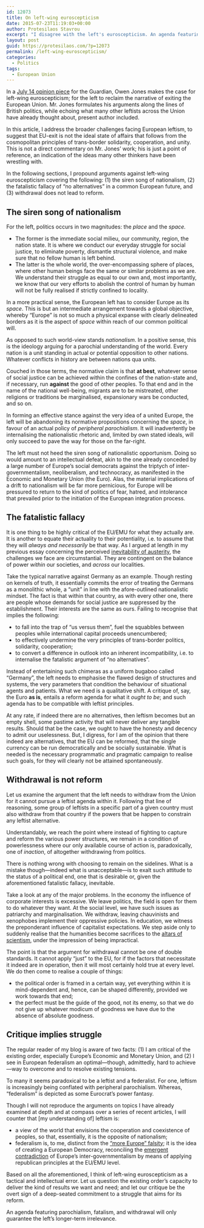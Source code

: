 ```yaml
---
id: 12073
title: On left-wing euroscepticism
date: 2015-07-23T11:19:03+00:00
author: Protesilaos Stavrou
excerpt: "I disagree with the left's euroscepticism. An agenda featuring parochialism, fatalism, and withdrawal will only guarantee its longer-term irrelevance."
layout: post
guid: https://protesilaos.com/?p=12073
permalink: /left-wing-euroscepticism/
categories:
  - Politics
tags:
  - European Union
---
```

In a <a href="http://www.theguardian.com/commentisfree/2015/jul/14/left-reject-eu-greece-eurosceptic" target="_blank">July 14 opinion piece</a> for the Guardian, Owen Jones makes the case for left-wing euroscepticism; for the left to reclaim the narrative of exiting the European Union. Mr. Jones formulates his arguments along the lines of British politics, while echoing what many other leftists across the Union have already thought about, present author included.

In this article, I address the broader challenges facing European leftism, to suggest that EU-exit is not the ideal state of affairs that follows from the cosmopolitan principles of trans-border solidarity, cooperation, and unity. This is not a direct commentary on Mr. Jones&#8217; work; his is just a point of reference, an indication of the ideas many other thinkers have been wrestling with.

In the following sections, I propound arguments against left-wing euroscepticism covering the following: (1) the siren song of nationalism, (2) the fatalistic fallacy of &#8220;no alternatives&#8221; in a common European future, and (3) withdrawal does not lead to reform.

## The siren song of nationalism

For the left, politics occurs in two magnitudes: the _place_ and the _space._

  * The former is the immediate social milieu, our community, region, the nation state. It is where we conduct our everyday struggle for social justice, to eliminate poverty, dismantle structural violence, and make sure that no fellow human is left behind.
  * The latter is the whole world, the over-encompassing sphere of places, where other human beings face the same or similar problems as we are. We understand their struggle as equal to our own and, most importantly, we know that our very efforts to abolish the control of human by human will not be fully realised if strictly confined to locality.

In a more practical sense, the European left has to consider Europe as its _space_. This is but an intermediate arrangement towards a global objective, whereby &#8220;Europe&#8221; is not so much a physical expanse with clearly delineated borders as it is the aspect of _space_ within reach of our common political will.

As opposed to such world-view stands _nationalism_. In a positive sense, this is the ideology arguing for a parochial understanding of the world. Every nation is a unit standing in actual or potential opposition to other nations. Whatever conflicts in history are between nations qua units.

Couched in those terms, the normative claim is that **at best**, whatever sense of social justice can be achieved within the confines of the nation-state and, if necessary, run **against** the good of other peoples. To that end and in the name of the national well-being, migrants are to be mistreated, other religions or traditions be marginalised, expansionary wars be conducted, and so on.

In forming an effective stance against the very idea of a united Europe, the left will be abandoning its normative propositions concerning the _space_, in favour of an actual policy of _peripheral parochialism_. It will inadvertently be internalising the nationalistic rhetoric and, limited by own stated ideals, will only succeed to pave the way for those on the far-right.

The left must not heed the siren song of nationalistic opportunism. Doing so would amount to an intellectual defeat, akin to the one already conceded by a large number of Europe&#8217;s social democrats against the triptych of inter-governmentalism, neoliberalism, and technocracy, as manifested in the Economic and Monetary Union (the Euro). Alas, the material implications of a drift to nationalism will be far more pernicious, for Europe will be pressured to return to the kind of politics of fear, hatred, and intolerance that prevailed prior to the initiation of the European integration process.

## The fatalistic fallacy

It is one thing to be highly critical of the EU/EMU for what they actually are. It is another to equate their actuality to their potentiality, i.e. to assume that they will _always and necessarily_ be that way. As I argued at length in my previous essay concerning the perceived [inevitability of austerity](https://protesilaos.com/inevitability-austerity/), the challenges we face are circumstantial. They are contingent on the balance of power _within_ our societies, and _across_ our localities.

Take the typical narrative against Germany as an example. Though resting on kernels of truth, it essentially commits the error of treating the Germans as a monolithic whole, a &#8220;unit&#8221; in line with the afore-outlined nationalistic mindset. The fact is that within that country, as with every other one, there are people whose demands for social justice are suppressed by the establishment. Their interests are the same as ours. Failing to recognise that implies the following:

  * to fall into the trap of &#8220;us versus them&#8221;, fuel the squabbles between peoples while international capital proceeds unencumbered;
  * to effectively undermine the very principles of trans-border politics, solidarity, cooperation;
  * to convert a difference in outlook into an inherent incompatibility, i.e. to internalise the fatalistic argument of &#8220;no alternatives&#8221;.

Instead of entertaining such chimeras as a uniform bugaboo called &#8220;Germany&#8221;, the left needs to emphasise the flawed design of structures and systems, the very parameters that condition the behaviour of situational agents and patients. What we need is a qualitative shift. A critique of, say, the Euro **as is**, entails a reform agenda for what it _ought to be_; and such agenda has to be compatible with leftist principles.

At any rate, if indeed there are no alternatives, then leftism becomes but an empty shell, some pastime activity that will never deliver any tangible results. Should that be the case, we ought to have the honesty and decency to admit our uselessness. But, I digress, for I am of the opinion that there indeed are alternatives, that the EU can be reformed, that the single currency can be run democratically and be socially sustainable. What is needed is the necessary programmatic and pragmatic campaign to realise such goals, for they will clearly not be attained spontaneously.

## Withdrawal is not reform

Let us examine the argument that the left needs to withdraw from the Union for it cannot pursue a leftist agenda within it. Following that line of reasoning, some group of leftists in a specific part of a given country must also withdraw from that country if the powers that be happen to constrain any leftist alternative.

Understandably, we reach the point where instead of fighting to capture and reform the various power structures, we remain in a condition of powerlessness where our only available course of action is, paradoxically, one of _inaction_, of altogether withdrawing from politics.

There is nothing wrong with choosing to remain on the sidelines. What is a mistake though—indeed what is unacceptable—is to exalt such attitude to the status of a political end, one that is desirable or, given the aforementioned fatalistic fallacy, inevitable.

Take a look at any of the major problems. In the economy the influence of corporate interests is excessive. We leave politics, the field is open for them to do whatever they want. At the social level, we have such issues as patriarchy and marginalisation. We withdraw, leaving chauvinists and xenophobes implement their oppressive policies. In education, we witness the preponderant influence of capitalist expectations. We step aside only to suddenly realise that the humanities become sacrifices to the <a href="http://www.prospectmagazine.co.uk/regulars/ray-monk-wittgenstein" target="_blank">altars of scientism</a>, under the impression of being impractical.

The point is that the argument for withdrawal cannot be one of double standards. It cannot apply &#8220;just&#8221; to the EU, for if the factors that necessitate it indeed are in operation, then it will most certainly hold true at every level. We do then come to realise a couple of things:

  * the political order is framed in a certain way, yet everything within it is mind-dependent and, hence, can be shaped differently, provided we work towards that end;
  * the perfect must be the guide of the good, not its enemy, so that we do not give up whatever modicum of goodness we have due to the absence of absolute goodness.

## Critique implies struggle

The regular reader of my blog is aware of two facts: (1) I am critical of the existing order, especially Europe&#8217;s Economic and Monetary Union, and (2) I see in European federalism an optimal—though, admittedly, hard to achieve—way to overcome and to resolve existing tensions.

To many it seems paradoxical to be a leftist and a federalist. For one, leftism is increasingly being conflated with peripheral parochialism. Whereas, &#8220;federalism&#8221; is depicted as some Eurocrat&#8217;s power fantasy.

Though I will not reproduce the arguments on topics I have already examined at depth and at compass over a series of recent articles, I will counter that [my understanding of] leftism is:

  * a view of the world that envisions the cooperation and coexistence of peoples, so that, essentially, it is the opposite of nationalism;
  * federalism is, to me, distinct from the <a href="https://protesilaos.com/more-europe-falsity/" target="_blank">&#8220;more Europe&#8221; falsity</a>; it is the idea of creating a European Democracy, reconciling the <a href="https://protesilaos.com/emergence-intergovernmentalism/" target="_blank">emergent contradiction</a> of Europe&#8217;s inter-governmentalism by means of applying republican principles at the EU/EMU level.

Based on all the aforementioned, I think of left-wing euroscepticism as a tactical and intellectual error. Let us question the existing order&#8217;s capacity to deliver the kind of results we want and need; and let our critique be the overt sign of a deep-seated commitment to a struggle that aims for its reform.

An agenda featuring parochialism, fatalism, and withdrawal will only guarantee the left&#8217;s longer-term irrelevance.